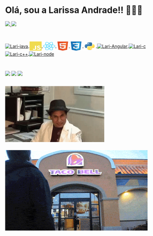 # Olá, sou a Larissa Andrade!! 🙋🏾‍♀️

 <div>
  <a href="https://github.com/larigit">
  <img height="180em" src="https://github-readme-stats.vercel.app/api?username=larigit&show_icons=true&theme=dracula&include_all_commits=true&count_private=true"/>
  <img height="180em" src="https://github-readme-stats.vercel.app/api/top-langs/?username=larigit&layout=compact&langs_count=7&theme=dracula&hide=jupyter notebook,verilog,SystemVerilog,Coq"/>
</div>

 ##
 
<div style="display: inline_block"><br>
  <img align="center" alt="Lari-java" height="30" width="40" src="https://icongr.am/devicon/java-original.svg?size=128&color=currentColor">
  <img align="center" alt="Lari-Js" height="30" width="40" src="https://raw.githubusercontent.com/devicons/devicon/master/icons/javascript/javascript-plain.svg">
  <img align="center" alt="Lari-React" height="30" width="40" src="https://raw.githubusercontent.com/devicons/devicon/master/icons/react/react-original.svg">
  <img align="center" alt="Lari-HTML" height="30" width="40" src="https://raw.githubusercontent.com/devicons/devicon/master/icons/html5/html5-original.svg">
  <img align="center" alt="Lari-CSS" height="30" width="40" src="https://raw.githubusercontent.com/devicons/devicon/master/icons/css3/css3-original.svg">
  <img align="center" alt="Lari-Python" height="30" width="40" src="https://raw.githubusercontent.com/devicons/devicon/master/icons/python/python-original.svg">
  <img align="center" alt="Lari-Angular" height="30" width="40" src="https://icongr.am/devicon/angularjs-original.svg?size=128&color=currentColor">
  <img align="center" alt="Lari-c" height="30" width="40" src="https://icongr.am/devicon/c-original.svg?size=128&color=currentColor">
  <img align="center" alt="Lari-c++" height="30" width="40" src="https://icongr.am/devicon/cplusplus-original.svg?size=128&color=currentColor">
  <img align="center" alt="Lari-node" height="30" width="40" src="https://icongr.am/devicon/nodejs-original.svg?size=128&color=currentColor">

 
 ##
 </br>
 
 <div> 
  <a href="https://www.instagram.com/larissafsandrade/" target="_blank"><img src="https://img.shields.io/badge/-Instagram-%23E4405F?style=for-the-badge&logo=instagram&logoColor=white" target="_blank"></a>
  <a href = "mailto:larissasantosandrade1@gmail.com"><img src="https://img.shields.io/badge/-Gmail-%23333?style=for-the-badge&logo=gmail&logoColor=white" target="_blank"></a>
  <a href="https://www.linkedin.com/in/larissandradee/" target="_blank"><img src="https://img.shields.io/badge/-LinkedIn-%230077B5?style=for-the-badge&logo=linkedin&logoColor=white" target="_blank"></a> 
 
  ##

![](welcome.gif)  

  ### 
  
  
![](exploreit.gif)
